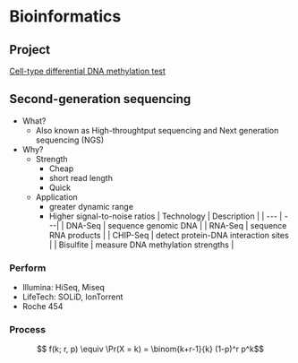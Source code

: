 # Bioinformatics

## Project
[Cell-type differential DNA methylation test](DMCs_AD/README.md)

## Second-generation sequencing

- What?
  - Also known as High-throughtput sequencing and Next generation sequencing (NGS)
- Why?
  - Strength
    - Cheap
    - short read length
    - Quick
  - Application
    - greater dynamic range
    - Higher signal-to-noise ratios
    | Technology | Description |
    | --- | ---|
    | DNA-Seq | sequence genomic DNA |
    | RNA-Seq | sequence RNA products |
    | CHIP-Seq | detect protein-DNA interaction sites |
    | Bisulfite | measure DNA methylation strengths |
    
### Perform

- Illumina: HiSeq, Miseq
- LifeTech: SOLiD, IonTorrent
- Roche 454

### Process

```math
    f(k; r, p) \equiv \Pr(X = k) = \binom{k+r-1}{k} (1-p)^r p^k
```

